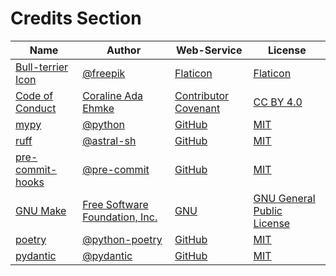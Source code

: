 # Credits Section

| Name                    | Author                               | Web-Service                | License                          |
|-------------------------|--------------------------------------|----------------------------|----------------------------------|
| [Bull-terrier Icon][01] | [@freepik][02]                       | [Flaticon][03]             | [Flaticon][04]                   |
| [Code of Conduct][05]   | [Coraline Ada Ehmke][06]             | [Contributor Covenant][07] | [CC BY 4.0][08]                  |
| [mypy][09]              | [@python][10]                        | [GitHub][11]               | [MIT][12]                        |
| [ruff][13]              | [@astral-sh][14]                     | [GitHub][15]               | [MIT][16]                        |
| [pre-commit-hooks][17]  | [@pre-commit][18]                    | [GitHub][19]               | [MIT][20]                        |
| [GNU Make][21]          | [Free Software Foundation, Inc.][22] | [GNU][23]                  | [GNU General Public License][24] |
| [poetry][25]            | [@python-poetry][26]                 | [GitHub][27]               | [MIT][28]                        |
| [pydantic][29]          | [@pydantic][30]                      | [GitHub][31]               | [MIT][32]                        |

[01]: https://www.flaticon.com/free-icon/bull-terrier_3002881
[02]: https://www.flaticon.com/authors/freepik
[03]: https://www.flaticon.com
[04]: https://www.freepikcompany.com/legal

[05]: https://www.contributor-covenant.org/version/2/1/code_of_conduct
[06]: https://where.coraline.codes
[07]: https://www.contributor-covenant.org
[08]: https://github.com/EthicalSource/contributor_covenant/blob/release/LICENSE.md

[09]: https://github.com/python/mypy
[10]: https://github.com/python
[11]: https://github.com
[12]: https://github.com/python/mypy/blob/master/LICENSE

[13]: https://github.com/astral-sh/ruff
[14]: https://github.com/astral-sh
[15]: https://github.com
[16]: https://github.com/astral-sh/ruff/blob/main/LICENSE

[17]: https://github.com/pre-commit/pre-commit-hooks
[18]: https://github.com/pre-commit
[19]: https://github.com
[20]: https://github.com/pre-commit/pre-commit-hooks/blob/main/LICENSE

[21]: https://www.gnu.org/software/make
[22]: https://www.gnu.org/software/make/#mission-statement
[23]: https://www.gnu.org/
[24]: https://www.gnu.org/licenses/gpl-3.0.en.html

[25]: https://github.com/python-poetry/poetry
[26]: https://github.com/python-poetry
[27]: https://github.com
[28]: https://github.com/python-poetry/poetry/blob/main/LICENSE

[29]: https://github.com/pydantic/pydantic
[30]: https://github.com/pydantic
[31]: https://github.com
[32]: https://github.com/pydantic/pydantic/blob/main/LICENSE
